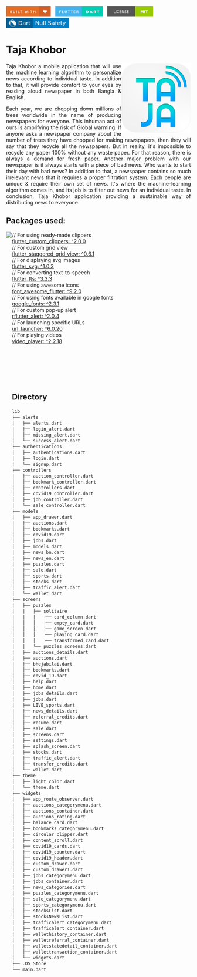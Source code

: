 <img src="screenshots/badges/built-with-love.svg" height="28px"/>&nbsp;&nbsp;
<img src="screenshots/badges/flutter-dart.svg" height="28px" />&nbsp;&nbsp;
<a href="https://choosealicense.com/licenses/mit/" target="_blank"><img src="screenshots/badges/license-MIT.svg" height="28px" /></a>&nbsp;&nbsp;
<img src="screenshots/badges/dart-null_safety-blue.svg" height="28px"/>

# Taja Khobor

<img align="right" src="screenshots/stores_logos/playstore.png" height="190"></img>

<p align="justify" >
Taja Khobor a mobile application that will use the machine learning algorithm to personalize news according to individual taste. In addition to that, it will provide comfort to your eyes by reading aloud newspaper in both Bangla & English.
</p>
<p align="justify">
Each year, we are chopping down millions of trees worldwide in the name of producing newspapers for everyone. This inhuman act of ours is amplifying the risk of Global warming. If anyone asks a newspaper company about the number of trees they have chopped for making newspapers, then they will say that they recycle all the newspapers. But in reality, it's impossible to recycle any paper 100% without any waste paper. For that reason, there is always a demand for fresh paper.
Another major problem with our newspaper is it always starts with a piece of bad news. Who wants to start their day with bad news? In addition to that, a newspaper contains so much irrelevant news that it requires a proper filtration system. Each people are unique & require their own set of news. It's where the machine-learning algorithm comes in, and its job is to filter out news for an individual taste. 
In conclusion, Taja Khobor application providing a sustainable way of distributing news to everyone. 
</p>


## Packages used:

<img align="left" src="screenshots/demo.gif" height="550"></img>

// For using ready-made clippers<br>
[flutter_custom_clippers: ^2.0.0](https://pub.dev/packages/flutter_custom_clippers)<br>
// For custom grid view<br>
[flutter_staggered_grid_view: ^0.6.1](https://pub.dev/packages/flutter_staggered_grid_view)<br>
// For displaying svg images<br>
[flutter_svg: ^1.0.3](https://pub.dev/packages/flutter_svg)<br>
// For converting text-to-speech<br>
[flutter_tts: ^3.3.3](https://pub.dev/packages/flutter_tts)<br>
// For using awesome icons<br>
[font_awesome_flutter: ^9.2.0](https://pub.dev/packages/font_awesome_flutter)<br>
// For using fonts available in google fonts<br>
[google_fonts: ^2.3.1](https://pub.dev/packages/google_fonts)<br>
// For custom pop-up alert<br>
[rflutter_alert: ^2.0.4](https://pub.dev/packages/rflutter_alert)<br>
// For launching specific URLs<br>
[url_launcher: ^6.0.20](https://pub.dev/packages/url_launcher)<br>
// For playing videos<br>
[video_player: ^2.2.18](https://pub.dev/packages/video_player)<br><br><br><br><br><br><br>


## Directory

```
lib
├── alerts
│   ├── alerts.dart
│   ├── login_alert.dart
│   ├── missing_alert.dart
│   └── success_alert.dart
├── authentications
│   ├── authentications.dart
│   ├── login.dart
│   └── signup.dart
├── controllers
│   ├── auction_controller.dart
│   ├── bookmark_controller.dart
│   ├── controllers.dart
│   ├── covid19_controller.dart
│   ├── job_controller.dart
│   └── sale_controller.dart
├── models
│   ├── app_drawer.dart
│   ├── auctions.dart
│   ├── bookmarks.dart
│   ├── covid19.dart
│   ├── jobs.dart
│   ├── models.dart
│   ├── news_bn.dart
│   ├── news_en.dart
│   ├── puzzles.dart
│   ├── sale.dart
│   ├── sports.dart
│   ├── stocks.dart
│   ├── traffic_alert.dart
│   └── wallet.dart
├── screens
│   ├── puzzles
│   │   ├── solitaire
│   │   │   ├── card_column.dart
│   │   │   ├── empty_card.dart
│   │   │   ├── game_screen.dart
│   │   │   ├── playing_card.dart
│   │   │   └── transformed_card.dart
│   │   └── puzzles_screens.dart
│   ├── auctions_details.dart
│   ├── auctions.dart
│   ├── bhejabilai.dart
│   ├── bookmarks.dart
│   ├── covid_19.dart
│   ├── help.dart
│   ├── home.dart
│   ├── jobs_details.dart
│   ├── jobs.dart
│   ├── LIVE_sports.dart
│   ├── news_details.dart
│   ├── referral_credits.dart
│   ├── resume.dart
│   ├── sale.dart
│   ├── screens.dart
│   ├── settings.dart
│   ├── splash_screen.dart
│   ├── stocks.dart
│   ├── traffic_alert.dart
│   ├── transfer_credits.dart
│   └── wallet.dart
├── theme
│   ├── light_color.dart
│   └── theme.dart
├── widgets
│   ├── app_route_observer.dart
│   ├── auctions_categorymenu.dart
│   ├── auctions_container.dart
│   ├── auctions_rating.dart
│   ├── balance_card.dart
│   ├── bookmarks_categorymenu.dart
│   ├── circular_clipper.dart
│   ├── content_scroll.dart
│   ├── covid19_cards.dart
│   ├── covid19_counter.dart
│   ├── covid19_header.dart
│   ├── custom_drawer.dart
│   ├── custom_drawer1.dart
│   ├── jobs_categorymenu.dart
│   ├── jobs_container.dart
│   ├── news_categories.dart
│   ├── puzzles_categorymenu.dart
│   ├── sale_categorymenu.dart
│   ├── sports_categorymenu.dart
│   ├── stocksList.dart
│   ├── stocksNewsList.dart
│   ├── trafficalert_categorymenu.dart
│   ├── trafficalert_container.dart
│   ├── wallethistory_container.dart
│   ├── walletreferral_container.dart
│   ├── walletstatedetail_container.dart
│   ├── wallettransaction_container.dart
│   └── widgets.dart
├── .DS_Store
└── main.dart
```
